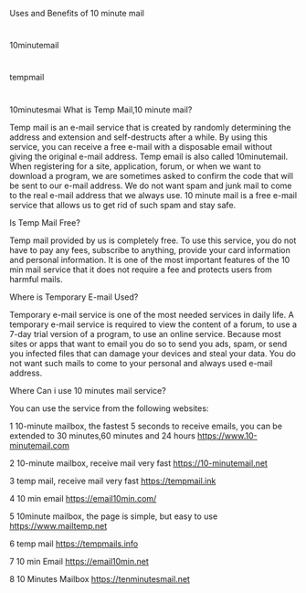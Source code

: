 Uses and Benefits of 10 minute mail

#
10minutemail
#
tempmail
#
10minutesmai
What is Temp Mail,10 minute mail?

Temp mail is an e-mail service that is created by randomly determining the address and extension and self-destructs after a while. By using this service, you can receive a free e-mail with a disposable email without giving the original e-mail address. Temp email is also called 10minutemail. When registering for a site, application, forum, or when we want to download a program, we are sometimes asked to confirm the code that will be sent to our e-mail address. We do not want spam and junk mail to come to the real e-mail address that we always use. 10 minute mail is a free e-mail service that allows us to get rid of such spam and stay safe.

Is Temp Mail Free?

Temp mail provided by us is completely free. To use this service, you do not have to pay any fees, subscribe to anything, provide your card information and personal information. It is one of the most important features of the 10 min mail service that it does not require a fee and protects users from harmful mails.

Where is Temporary E-mail Used?

Temporary e-mail service is one of the most needed services in daily life. A temporary e-mail service is required to view the content of a forum, to use a 7-day trial version of a program, to use an online service. Because most sites or apps that want to email you do so to send you ads, spam, or send you infected files that can damage your devices and steal your data. You do not want such mails to come to your personal and always used e-mail address.

Where Can i use 10 minutes mail service?

You can use the service from the following websites:

1 10-minute mailbox, the fastest 5 seconds to receive emails, you can be extended to 30 minutes,60 minutes and 24 hours https://www.10-minutemail.com

2 10-minute mailbox, receive mail very fast https://10-minutemail.net

3 temp mail, receive mail very fast https://tempmail.ink

4 10 min email https://email10min.com/

5 10minute mailbox, the page is simple, but easy to use https://www.mailtemp.net

6 temp mail https://tempmails.info

7 10 min Email https://email10min.net

8 10 Minutes Mailbox https://tenminutesmail.net

